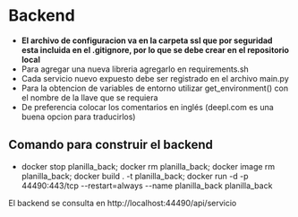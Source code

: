 # Backend

* **El archivo de configuracion va en la carpeta ssl que por seguridad esta incluida en el .gitignore, por lo que se debe crear en el repositorio local**
* Para agregar una nueva libreria agregarlo en requirements.sh
* Cada servicio nuevo expuesto debe ser registrado en el archivo main.py
* Para la obtencion de variables de entorno utilizar get_environment() con el nombre de la llave que se requiera
* De preferencia colocar los comentarios en inglés (deepl.com es una buena opcion para traducirlos)

## Comando para construir el backend
* docker stop planilla_back; docker rm planilla_back; docker image rm planilla_back; docker build . -t planilla_back; docker run -d -p 44490:443/tcp --restart=always --name planilla_back planilla_back

El backend se consulta en http://localhost:44490/api/servicio